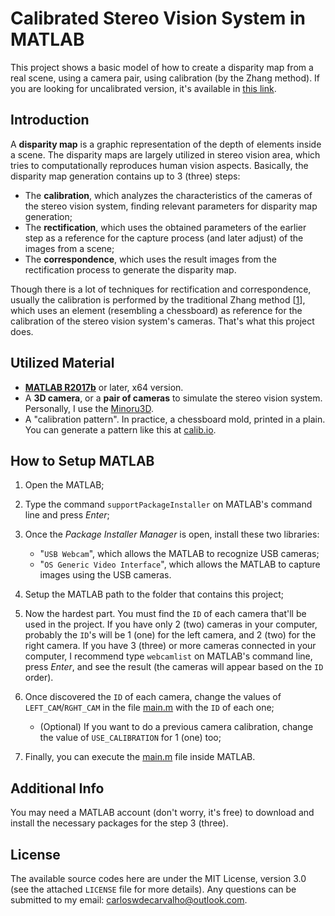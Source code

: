 # Calibrated Stereo Vision System in MATLAB

This project shows a basic model of how to create a disparity map from a real scene, using a camera pair, using calibration (by the Zhang method). If you are looking for uncalibrated version, it's available in [this link](https://github.com/Carzuilha/MATLAB-SimpleStereoVisionSystem).

## Introduction

A **disparity map** is a graphic representation of the depth of elements inside a scene. The disparity maps are largely utilized in stereo vision area, which tries to computationally reproduces human vision aspects. Basically, the disparity map generation contains up to 3 (three) steps:

 - The **calibration**, which analyzes the characteristics of the cameras of the stereo vision system, finding relevant parameters for disparity map generation;
 - The **rectification**, which uses the obtained parameters of the earlier step as a reference for the capture process (and later adjust) of the images from a scene;
 - The **correspondence**, which uses the result images from the rectification process to generate the disparity map.

Though there is a lot of techniques for rectification and correspondence, usually the calibration is performed by the traditional Zhang method [[1](https://www.microsoft.com/en-us/research/wp-content/uploads/2016/02/tr98-71.pdf)], which uses an element (resembling a chessboard) as reference for the calibration of the stereo vision system's cameras. That's what this project does.

## Utilized Material

- [**MATLAB R2017b**](https://www.mathworks.com/products/matlab.html) or later, x64 version.
- A **3D camera**, or a **pair of cameras** to simulate the stereo vision system. Personally, I use the [Minoru3D](http://www.minoru3d.com/).
- A "calibration pattern". In practice, a chessboard mold, printed in a plain. You can generate a pattern like this at [calib.io](https://calib.io/pages/camera-calibration-pattern-generator).

## How to Setup MATLAB

1. Open the MATLAB;

2. Type the command `supportPackageInstaller` on MATLAB's command line and press _Enter_;

3. Once the _Package Installer Manager_ is open, install these two libraries:

	- "`USB Webcam`", which allows the MATLAB to recognize USB cameras;
	- "`OS Generic Video Interface`", which allows the MATLAB to capture images using the USB cameras.
	
4. Setup the MATLAB path to the folder that contains this project;

5. Now the hardest part. You must find the `ID` of each camera that'll be used in the project. If you have only 2 (two) cameras in your computer, probably the `ID`'s will be 1 (one) for the left camera, and 2 (two) for the right camera. If you have 3 (three) or more cameras connected in your computer, I recommend type `webcamlist` on MATLAB's command line, press _Enter_, and see the result (the cameras will appear based on the `ID` order). 

6. Once discovered the `ID` of each camera, change the values of `LEFT_CAM`/`RGHT_CAM` in the file [main.m](sources/main.c) with the `ID` of each one;

	- (Optional) If you want to do a previous camera calibration, change the value of `USE_CALIBRATION` for 1 (one) too;

7. Finally, you can execute the [main.m](sources/main.c) file inside MATLAB.

## Additional Info

You may need a MATLAB account (don't worry, it's free) to download and install the necessary packages for the step 3 (three).

## License

The available source codes here are under the MIT License, version 3.0 (see the attached `LICENSE` file for more details). Any questions can be submitted to my email: carloswdecarvalho@outlook.com.
